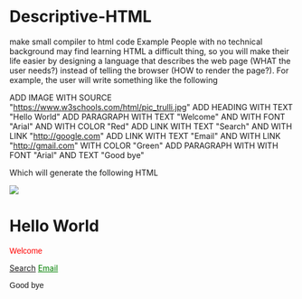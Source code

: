 # Descriptive-HTML
make small compiler to html code
Example
People with no technical background may find learning HTML a difficult thing, so you will make
their life easier by designing a language that describes the web page (WHAT the user needs?)
instead of telling the browser (HOW to render the page?).
For example, the user will write something like the following

ADD IMAGE WITH SOURCE "https://www.w3schools.com/html/pic_trulli.jpg"
ADD HEADING WITH TEXT "Hello World"
ADD PARAGRAPH WITH TEXT "Welcome" AND WITH FONT "Arial" AND WITH COLOR "Red"
ADD LINK WITH TEXT "Search" AND WITH LINK "http://google.com"
ADD LINK WITH TEXT "Email" AND WITH LINK "http://gmail.com" WITH COLOR "Green"
ADD PARAGRAPH WITH WITH FONT "Arial" AND TEXT "Good bye"

Which will generate the following HTML

<img src="https://www.w3schools.com/html/pic_trulli.jpg" />
<h1>Hello World</h1>
<p style="color:Red;font-family:Arial;">Welcome</p>
<a href="http://google.com">Search</a>
<a href="http://gmail.com" style="color:Green;">Email</a>
<p style="font-family:Arial;">Good bye</p>

